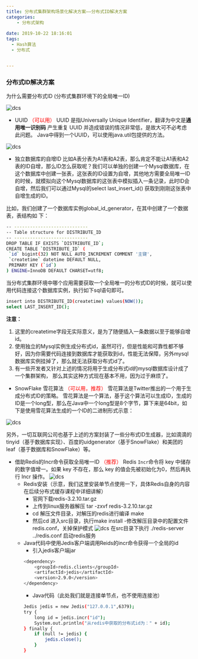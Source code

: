 ```yaml
---
title: 分布式集群架构场景化解决方案——分布式ID解决方案
categories:
    - 分布式架构
    
date: 2019-10-22 18:16:01
tags:
  - Hash算法
  - 分布式


---
```


### 分布式ID解决方案

为什么需要分布式ID (分布式集群环境下的全局唯⼀ID)

![dcs](/images/dcs/dcs17.png)

- UUID <font color="red">（可以用）</font>
UUID 是指Universally Unique Identifier，翻译为中⽂是**通⽤唯⼀识别码**
产⽣重复 UUID 并造成错误的情况⾮常低，是故⼤可不必考虑此问题。
Java中得到⼀个UUID，可以使⽤java.util包提供的⽅法。

![dcs](/images/dcs/dcs18.png)

- 独⽴数据库的⾃增ID
⽐如A表分表为A1表和A2表，那么肯定不能让A1表和A2表的ID⾃增，那么ID怎么获取呢？我们可以单独的创建⼀个Mysql数据库，在这个数据库中创建⼀张表，这张表的ID设置为⾃增，其他地⽅需要全局唯⼀ID的时候，就模拟向这个Mysql数据库的这张表中模拟插⼊⼀条记录，此时ID会⾃增，然后我们可以通过Mysql的select last_insert_id() 获取到刚刚这张表中⾃增⽣成的ID。

⽐如，我们创建了⼀个数据库实例global_id_generator，在其中创建了⼀个数据表，表结构如
下：

```bash
-- ----------------------------
-- Table structure for DISTRIBUTE_ID
-- ----------------------------
DROP TABLE IF EXISTS `DISTRIBUTE_ID`;
CREATE TABLE `DISTRIBUTE_ID` (
 `id` bigint(32) NOT NULL AUTO_INCREMENT COMMENT '主键',
 `createtime` datetime DEFAULT NULL,
 PRIMARY KEY (`id`)
) ENGINE=InnoDB DEFAULT CHARSET=utf8;
```

当分布式集群环境中哪个应⽤需要获取⼀个全局唯⼀的分布式ID的时候，就可以使⽤代码连接这个数据库实例，执⾏如下sql语句即可。

```bash
insert into DISTRIBUTE_ID(createtime) values(NOW());
select LAST_INSERT_ID();
```

**注意：**
1. 这⾥的createtime字段⽆实际意义，是为了随便插⼊⼀条数据以⾄于能够⾃增id。
2. 使⽤独⽴的Mysql实例⽣成分布式id，虽然可⾏，但是性能和可靠性都不够好，因为你需要代码连接到数据库才能获取到id，性能⽆法保障，另外mysql数据库实例挂掉了，那么就⽆法获取分布式id了。
2. 有⼀些开发者⼜针对上述的情况将⽤于⽣成分布式id的mysql数据库设计成了⼀个集群架构，
那么其实这种⽅式现在基本不⽤，因为过于麻烦了。

- SnowFlake 雪花算法 <font color="red">（可以用，推荐）</font>
雪花算法是Twitter推出的⼀个⽤于⽣成分布式ID的策略。
雪花算法是⼀个算法，基于这个算法可以⽣成ID，⽣成的ID是⼀个long型，那么在Java中⼀个long型是8个字节，算下来是64bit，如下是使⽤雪花算法⽣成的⼀个ID的⼆进制形式示意：

![dcs](/images/dcs/dcs19.png)

另外，⼀切互联⽹公司也基于上述的⽅案封装了⼀些分布式ID⽣成器，⽐如滴滴的tinyid（基于数据库实现）、百度的uidgenerator（基于SnowFlake）和美团的leaf（基于数据库和SnowFlake）等。

- 借助Redis的Incr命令获取全局唯⼀ID <font color="red">（推荐）</font>
Redis <code>Incr</code>命令将 key 中储存的数字值增⼀。如果 key 不存在，那么 key 的值会先被初始化为0，然后再执⾏ Incr 操作。
![dcs](/images/dcs/dcs20.png)
	- Redis安装（示意，我们这⾥安装单节点使⽤⼀下，具体Redis⾃身的内容在后续分布式缓存课程中详细讲解）
		- 官⽹下载redis-3.2.10.tar.gz
		- 上传到linux服务器解压 tar -zxvf redis-3.2.10.tar.gz
		- cd 解压⽂件⽬录，对解压的redis进⾏编译
		make
		- 然后cd 进⼊src⽬录，执⾏make install
		-修改解压⽬录中的配置⽂件redis.conf，关掉保护模式
		![dcs](/images/dcs/dcs21.png)
		在src⽬录下执⾏ ./redis-server ../redis.conf 启动redis服务
	- Java代码中使⽤Jedis客户端调⽤Reids的incr命令获得⼀个全局的id
		- 引⼊jedis客户端jar
		```bash
		<dependency> 
			<groupId>redis.clients</groupId> 
			<artifactId>jedis</artifactId>
			<version>2.9.0</version>
		</dependency>
		```
		- Java代码（此处我们就是连接单节点，也不使⽤连接池）
		```bash
		Jedis jedis = new Jedis("127.0.0.1",6379);
		try {
			long id = jedis.incr("id");
			System.out.println("从redis中获取的分布式id为：" + id);
		} finally {
			if (null != jedis) {
				jedis.close();
			} 
		}
		```
